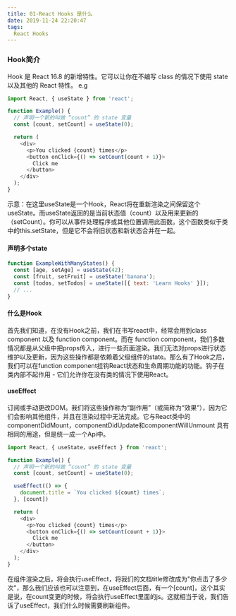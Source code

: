 ```yaml
---
title: 01-React Hooks 是什么
date: 2019-11-24 22:20:47
tags:
  React Hooks
---
```


### Hook简介
Hook 是 React 16.8 的新增特性。它可以让你在不编写 class 的情况下使用 state 以及其他的 React 特性。 e.g

``` js
import React, { useState } from 'react';

function Example() {
  // 声明一个新的叫做 “count” 的 state 变量
  const [count, setCount] = useState(0);

  return (
    <div>
      <p>You clicked {count} times</p>
      <button onClick={() => setCount(count + 1)}>
        Click me
      </button>
    </div>
  );
}
```
示意：在这里useState是一个Hook，React将在重新渲染之间保留这个useState。而useState返回的是当前状态值（count）以及用来更新的（setCount）。你可以从事件处理程序或其他位置调用此函数。这个函数类似于类中的this.setState，但是它不会将旧状态和新状态合并在一起。

#### 声明多个state
``` js
function ExampleWithManyStates() {
  const [age, setAge] = useState(42);
  const [fruit, setFruit] = useState('banana');
  const [todos, setTodos] = useState([{ text: 'Learn Hooks' }]);
  // ...
}
```

#### 什么是Hook
首先我们知道，在没有Hook之前，我们在书写react中，经常会用到class component 以及 function component。而在
function component，我们多数情况都是从父级中把props传入，进行一些页面渲染。我们无法对props进行状态维护以及更新，因为这些操作都是依赖着父级组件的state。那么有了Hook之后，我们可以在function component挂钩React状态和生命周期功能的功能。钩子在类内部不起作用 - 它们允许你在没有类的情况下使用React。

#### useEffect
订阅或手动更改DOM。我们将这些操作称为“副作用”（或简称为“效果”），因为它们会影响其他组件，并且在渲染过程中无法完成。它与React类中的componentDidMount，componentDidUpdate和componentWillUnmount 具有相同的用途，但是统一成一个Api中。

``` js
import React, { useState，useEffect } from 'react';

function Example() {
  // 声明一个新的叫做 “count” 的 state 变量
  const [count, setCount] = useState(0);

  useEffect(() => {
    document.title = `You clicked ${count} times`;
  }, [count])

  return (
    <div>
      <p>You clicked {count} times</p>
      <button onClick={() => setCount(count + 1)}>
        Click me
      </button>
    </div>
  );
}
```

在组件渲染之后，将会执行useEffect，将我们的文档title修改成为"你点击了多少次"，那么我们应该也可以注意到，在useEffect后面，有一个[count]，这个其实是说，在count变更的时候，将会执行useEffect里面的js。这就相当于说，我们告诉了useEffect，我们什么时候需要刷新组件。


